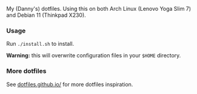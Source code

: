 My (Danny's) dotfiles. Using this on both Arch Linux (Lenovo Yoga Slim 7) and Debian 11 (Thinkpad X230).

### Usage
Run `./install.sh` to install.

**Warning:** this will overwrite configuration files in your `$HOME` directory.

### More dotfiles
See [dotfiles.github.io/](https://dotfiles.github.io/) for more dotfiles inspiration.